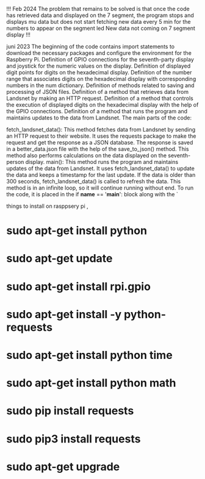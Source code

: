 !!!
Feb 2024 
The problem that remains to be solved is that once the code has retrieved data and displayed on the 7 segment, the program stops and displays mu data but does not start fetching new data every 5 min for the numbers to appear on the segment led New data not coming on 7 segment display
!!!

juni 2023 
The beginning of the code contains import statements to download the necessary packages and configure the environment for the Raspberry Pi.
Definition of GPIO connections for the seventh-party display and joystick for the numeric values on the display.
Definition of displayed digit points for digits on the hexadecimal display.
Definition of the number range that associates digits on the hexadecimal display with corresponding numbers in the num dictionary.
Definition of methods related to saving and processing of JSON files.
Definition of a method that retrieves data from Landsnet by making an HTTP request.
Definition of a method that controls the execution of displayed digits on the hexadecimal display with the help of the GPIO connections.
Definition of a method that runs the program and maintains updates to the data from Landsnet.
The main parts of the code:

fetch_landsnet_data(): This method fetches data from Landsnet by sending an HTTP request to their website. It uses the requests package to make the request and get the response as a JSON database. The response is saved in a better_data.json file with the help of the save_to_json() method. This method also performs calculations on the data displayed on the seventh-person display.
main(): This method runs the program and maintains updates of the data from Landsnet. It uses fetch_landsnet_data() to update the data and keeps a timestamp for the last update. If the data is older than 300 seconds, fetch_landsnet_data() is called to refresh the data. This method is in an infinite loop, so it will continue running without end.
To run the code, it is placed in the if __name__ == '__main__': block along with the `

things to install on rasppsery pi , 
# sudo apt-get install python 
# sudo apt-get update
# sudo apt-get install rpi.gpio
# sudo apt-get install -y python-requests
# sudo apt-get install python time
# sudo apt-get install python math
# sudo pip install requests
# sudo pip3 install requests
# sudo apt-get upgrade
